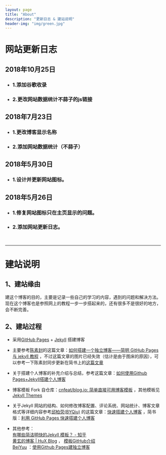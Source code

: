 ```yaml
---
layout: page
title: "About"
description: "更新日志 & 建站说明"
header-img: "img/green.jpg"
---
```


# 网站更新日志

## 2018年10月25日
- ### 1.添加谷歌收录
- ### 2.更改网站数据统计不蒜子的js链接

## 2018年7月23日
- ### 1.更改博客显示名称
- ### 2.添加网站数据统计（不蒜子）

## 2018年5月30日
- ### 1.设计并更新网站图标。

## 2018年5月26日
- ### 1.修复网站图标只在主页显示的问题。
- ### 2.添加网站更新日志。



<br>

***
# 建站说明

## 1、建站缘由
建这个博客的目的，主要是记录一些自己的学习的内容，遇到的问题和解决方法。现在这个博客也是参照网上的教程一步一步搭起来的，还有很多不是很好的地方，会不断完善。

## 2、建站过程

- 采用[GitHub Pages](https://pages.github.com/) + [Jekyll](https://jekyllcn.com/) 搭建博客

- 主要参考[陈素封](http://www.cnfeat.com/)的这篇文章：[如何搭建一个独立博客——简明 GitHub Pages与 jekyll 教程](http://www.cnfeat.com/blog/2014/05/11/how-to-build-a-blog/) ，不过这篇文章的图片已经失效（估计是由于图床的原因），可以参考一下陈素封同步更新在简书上的[这篇文章](https://www.jianshu.com/p/05289a4bc8b2)

- 关于搭建个人博客的补充介绍与总结，参考这篇文章：[如何使用Github Pages+Jekyll搭建个人博客](http://pansihao.com/2018/03/03/buildblog/)

- 博客模板 Fork 自仓库：[cnfeat/blog.io: 简单直接可用博客模板](https://github.com/cnfeat/blog.io) ，其他模板见[Jekyll Themes](http://jekyllthemes.org/)

- 关于Jekyll 网站的结构、如何修改博客配置、评论系统、网站统计、博客文章格式等详细内容参考[邱柏荧(BYQiu)](http://qiubaiying.top/) 的这篇文章：[快速搭建个人博客](http://qiubaiying.top/2017/02/06/快速搭建个人博客/) ，简书版：[利用 GitHub Pages 快速搭建个人博客](https://www.jianshu.com/p/e68fba58f75c)

- 其他参考：<br>
[有哪些简洁明快的Jekyll 模板？ - 知乎](https://www.zhihu.com/question/20223939) <br>
[黄玄的博客 | HuX Blog](http://huangxuan.me/) ， [模板GitHub介绍](https://github.com/Huxpro/huxpro.github.io) <br>
[BeiYuu](http://beiyuu.com/) ：[使用Github Pages建独立博客](http://beiyuu.com/github-pages)
